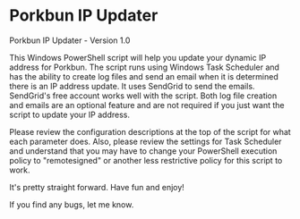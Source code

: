# Porkbun IP Updater

Porkbun IP Updater - Version 1.0

This Windows PowerShell script will help you update your dynamic IP address for Porkbun.  The script runs using Windows Task Scheduler and has the ability to create log files and send an email when it is determined there is an IP address update. It uses SendGrid to send the emails.  SendGrid's free account works well with the script.  Both log file creation and emails are an optional feature and are not required if you just want the script to update your IP address.

Please review the configuration descriptions at the top of the script for what each parameter does.  Also, please review the settings for Task Scheduler and understand that you may have to change your PowerShell execution policy to "remotesigned" or another less restrictive policy for this script to work.

It's pretty straight forward.  Have fun and enjoy!

If you find any bugs, let me know.
